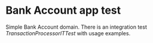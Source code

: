 # Bank Account app test

Simple Bank Account domain. There is an integration test *TransactionProcessorITTest* with usage examples. 

